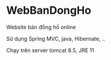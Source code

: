 # WebBanDongHo
Website bán đồng hồ online 

Sử dụng Spring MVC, java, Hibernate, ..

Chạy trên server tomcat 8.5, JRE 11
